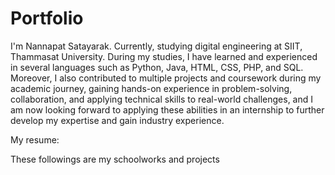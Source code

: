 # Portfolio

I'm Nannapat Satayarak. Currently, studying digital engineering at SIIT, Thammasat University. During my studies, I have learned and experienced in several languages such as Python, Java, HTML, CSS, PHP, and SQL. Moreover, I also contributed to multiple projects and coursework during my academic journey, gaining hands-on experience in problem-solving, collaboration, and applying technical skills to real-world challenges, and I am now looking forward to applying these abilities in an internship to further develop my expertise and gain industry experience.

My resume:

These followings are my schoolworks and projects
